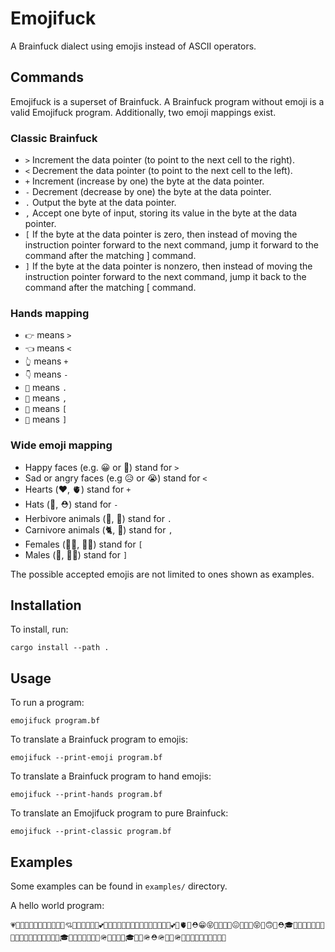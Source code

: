# Emojifuck

A Brainfuck dialect using emojis instead of ASCII operators.

## Commands

Emojifuck is a superset of Brainfuck. A Brainfuck program without emoji is a valid Emojifuck program. Additionally, two emoji mappings exist.

### Classic Brainfuck

 * `>` Increment the data pointer (to point to the next cell to the right).
 * `<` Decrement the data pointer (to point to the next cell to the left).
 * `+` Increment (increase by one) the byte at the data pointer.
 * `-` Decrement (decrease by one) the byte at the data pointer.
 * `.` Output the byte at the data pointer.
 * `,` Accept one byte of input, storing its value in the byte at the data pointer.
 * `[` If the byte at the data pointer is zero, then instead of moving the instruction pointer forward to the next command, jump it forward to the command after the matching ] command.
 * `]` If the byte at the data pointer is nonzero, then instead of moving the instruction pointer forward to the next command, jump it back to the command after the matching [ command. 

### Hands mapping

 * `👉` means `>`
 * `👈` means `<`
 * `👆` means `+`
 * `👇` means `-`
 * `🤌` means `.`
 * `🤏` means `,`
 * `🤜` means `[`
 * `🤛` means `]`

### Wide emoji mapping

 * Happy faces (e.g. 😀 or 🤣) stand for `>`
 * Sad or angry faces (e.g 😥 or 😭) stand for `<`
 * Hearts (❤️, 🫀) stand for `+`
 * Hats (👒, ⛑) stand for `-`
 * Herbivore animals (🦏, 🐄) stand for `.`
 * Carnivore animals (🐈, 🦅) stand for `,`
 * Females (🤵‍♀️, 🧖‍♀️) stand for `[`
 * Males (🥷, 👨‍🏫) stand for `]`

The possible accepted emojis are not limited to ones shown as examples.

## Installation

To install, run:

```
cargo install --path .
```


## Usage

To run a program:

```
emojifuck program.bf
```


To translate a Brainfuck program to emojis:

```
emojifuck --print-emoji program.bf
```

To translate a Brainfuck program to hand emojis:

```
emojifuck --print-hands program.bf
```


To translate an Emojifuck program to pure Brainfuck:

```
emojifuck --print-classic program.bf
```

## Examples

Some examples can be found in `examples/` directory.

A hello world program:

```
💗💝💟💖💖💟💛💝🧕😅💟💜💘💙👩😙🤍💝😚💕🤎💝😍🖤💜💚😗💓🤒🥶😓🙁🧢👦😍💕😋🫀🙂⛑😁😝💙🤶🤕👲😖🎩🕺🤪😝🦧🙃🧢⛑🎓🦘💖🤎💗💝🧡🤍💜🐘🦄💖💜💔🐒😝🤪🦧😞🎓🐑😥🦜💙💔🧡🦒🪖🎩🎩🧢🧢🎓🦕👑🪖⛑🪖🎩👑🪖🧢🐒😇😛💘🐎🥲🤍🤎🐼
```
